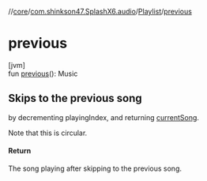//[core](../../../index.md)/[com.shinkson47.SplashX6.audio](../index.md)/[Playlist](index.md)/[previous](previous.md)

# previous

[jvm]\
fun [previous](previous.md)(): Music

##  Skips to the previous song

by decrementing playingIndex, and returning [currentSong](current-song.md).

Note that this is circular.

#### Return

The song playing after skipping to the previous song.
